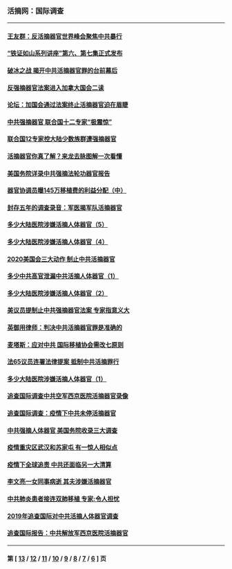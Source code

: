 ### 活摘网：国际调查
---
#### [王友群：反活摘器官世界峰会聚焦中共暴行](../../pages/nf5947/n13250738.md?12090430) 
#### [“铁证如山系列讲座”第六、第七集正式发布](../../pages/nf5947/n13106287.md?12090430) 
#### [破冰之战 揭开中共活摘器官罪的台前幕后](../../pages/nf5947/n13082457.md?12090430) 
#### [反强摘器官法案进入加拿大国会二读](../../pages/nf5947/n13033450.md?12090430) 
#### [论坛：加国会通过法案终止活摘器官迫在眉睫](../../pages/nf5947/n13029839.md?12090430) 
#### [中共强摘器官 联合国十二专家“极震惊”](../../pages/nf5947/n13024313.md?12090430) 
#### [联合国12专家控大陆少数族群遭强摘器官](../../pages/nf5947/n13023877.md?12090430) 
#### [活摘器官你真了解？来龙去脉图解一次看懂](../../pages/nf5947/n13013820.md?12090430) 
#### [美国务院详录中共强摘法轮功器官报告](../../pages/nf5947/n12944519.md?12090430) 
#### [器官协调员曝145万移植费的利益分配（中）](../../pages/nf5947/n12894547.md?12090430) 
#### [封存五年的调查录音：军医揭军队活摘器官](../../pages/nf5947/n12798692.md?12090430) 
#### [多少大陆医院涉嫌活摘人体器官（5）](../../pages/nf5947/n12768383.md?12090430) 
#### [多少大陆医院涉嫌活摘人体器官（4）](../../pages/nf5947/n12664434.md?12090430) 
#### [2020美国会三大动作 制止中共活摘器官](../../pages/nf5947/n12682004.md?12090430) 
#### [多少中共高官泄漏中共活摘人体器官（1）](../../pages/nf5947/n12671234.md?12090430) 
#### [多少大陆医院涉嫌活摘人体器官（2）](../../pages/nf5947/n12655589.md?12090430) 
#### [美议员提制止中共强摘器官法案 专家指意义大](../../pages/nf5947/n12630561.md?12090430) 
#### [英御用律师：判决中共活摘器官罪是准确的](../../pages/nf5947/n12580740.md?12090430) 
#### [麦塔斯：应对中共 国际移植协会需改七原则](../../pages/nf5947/n12514711.md?12090430) 
#### [法65议员连署法律提案 抵制中共活摘罪行](../../pages/nf5947/n12437047.md?12090430) 
#### [多少大陆医院涉嫌活摘人体器官（1）](../../pages/nf5947/n12414284.md?12090430) 
#### [追查国际调查中共空军西京医院活摘器官录像](../../pages/nf5947/n12348837.md?12090430) 
#### [追查国际调查：疫情下中共未停活摘器官](../../pages/nf5947/n12273415.md?12090430) 
#### [中共强摘人体器官 美国务院收录三大调查](../../pages/nf5947/n12181488.md?12090430) 
#### [疫情重灾区武汉和苏家屯 有一惊人相似点](../../pages/nf5947/n12150824.md?12090430) 
#### [疫情下全球追责 中共还面临另一大清算](../../pages/nf5947/n12070397.md?12090430) 
#### [李文亮一女同事病逝 其夫涉嫌活摘器官](../../pages/nf5947/n11957882.md?12090430) 
#### [中共肺炎患者接连双肺移植 专家:令人担忧](../../pages/nf5947/n11945516.md?12090430) 
#### [2019年追查国际对中共活摘人体器官调查](../../pages/nf5947/n11917733.md?12090430) 
#### [追查国际报告：中共解放军西京医院活摘器官](../../pages/nf5947/n11838359.md?12090430) 

---
#### 第 [ [13](./13.md?12090430) / [12](./12.md?12090430) / [11](./11.md?12090430) / [10](./10.md?12090430) / [9](./9.md?12090430) / [8](./8.md?12090430) / [7](./7.md?12090430) / [6](./6.md?12090430) ] 页
